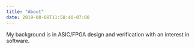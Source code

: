 ```yaml
---
title: "About"
date: 2019-08-08T11:58:40-07:00
---
```


My background is in ASIC/FPGA design and verification with an interest in software.
